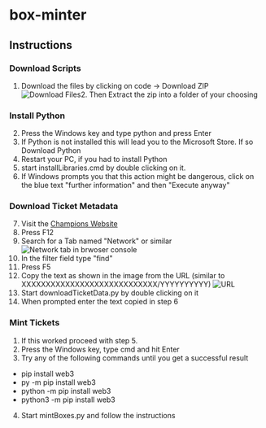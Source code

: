 
# box-minter

## Instructions

### Download Scripts

 1. Download the files by clicking on code -> Download ZIP
![Download Files](https://i.imgur.com/eTjqkzu.png)2. Then Extract the zip into a folder of your choosing
### Install Python
 2. Press the Windows key and type python and press Enter
 3. If Python is not installed this will lead you to the Microsoft Store. If so Download Python
 4. Restart your PC, if you had to install Python
 5. start installLibraries.cmd by double clicking on it.
 6. If Windows prompts you that this action might be dangerous, click on the blue text "further information" and then "Execute anyway"
### Download Ticket Metadata
 7. Visit the [Champions Website](https://www.champions.io/redeem-tickets)
 8. Press F12
 9. Search for a Tab named "Network" or similar 
![Network tab in brwoser console](https://i.imgur.com/sYmuLIR.png)
 10. In the filter field type "find"
 11. Press F5
 12.  Copy the text as shown in the image from the URL (similar to XXXXXXXXXXXXXXXXXXXXXXXXXXXX/YYYYYYYYYY)
![URL](https://i.imgur.com/Nwg9GTr.png)
 13. Start downloadTicketData.py by double clicking on it
 14. When prompted enter the text copied in step 6
### Mint Tickets
 1. If this worked proceed with step 5.
 2. Press the Windows key, type cmd and hit Enter
 3. Try any of the following commands until you get a successful result
- pip install web3
- py -m pip install web3
- python -m pip install web3
- python3 -m pip install web3
 4. Start mintBoxes.py and follow the instructions
